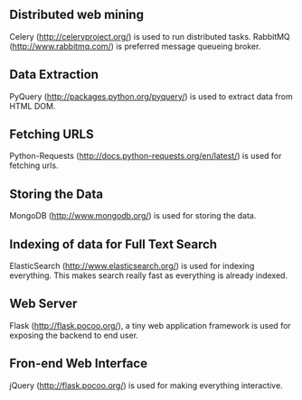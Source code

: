 ## Distributed web mining
Celery (http://celeryproject.org/) is used to run distributed tasks.
RabbitMQ (http://www.rabbitmq.com/) is preferred message queueing broker.

## Data Extraction
PyQuery (http://packages.python.org/pyquery/) is used to extract data from HTML DOM.


## Fetching URLS
Python-Requests (http://docs.python-requests.org/en/latest/) is used for fetching urls.

## Storing the Data
MongoDB (http://www.mongodb.org/) is used for storing the data.

## Indexing of data for Full Text Search
ElasticSearch (http://www.elasticsearch.org/) is used for indexing everything. This makes search really fast as everything is already indexed.

## Web Server
Flask (http://flask.pocoo.org/), a tiny web application framework is used for exposing the backend to end user.

## Fron-end Web Interface
jQuery (http://flask.pocoo.org/) is used for making everything interactive.
